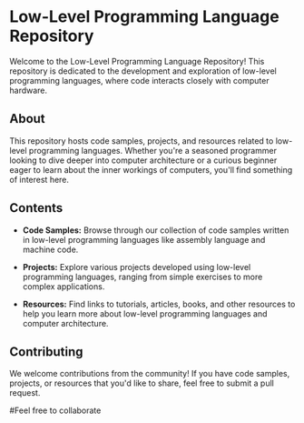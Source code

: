 # Low-Level Programming Language Repository

Welcome to the Low-Level Programming Language Repository! This repository is dedicated to the development and exploration of low-level programming languages, where code interacts closely with computer hardware.

## About

This repository hosts code samples, projects, and resources related to low-level programming languages. Whether you're a seasoned programmer looking to dive deeper into computer architecture or a curious beginner eager to learn about the inner workings of computers, you'll find something of interest here.

## Contents

- **Code Samples:** Browse through our collection of code samples written in low-level programming languages like assembly language and machine code.
  
- **Projects:** Explore various projects developed using low-level programming languages, ranging from simple exercises to more complex applications.

- **Resources:** Find links to tutorials, articles, books, and other resources to help you learn more about low-level programming languages and computer architecture.

## Contributing

We welcome contributions from the community! If you have code samples, projects, or resources that you'd like to share, feel free to submit a pull request.

#Feel free to collaborate 

